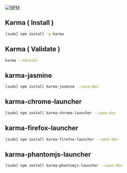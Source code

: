 [![NPM](http://karma-runner.github.io/assets/img/banner.png)](http://karma-runner.github.io/assets/img/banner.png)
## Karma ( Install )
```bash
[sudo] npm install -g karma
```

## Karma ( Validate )
```bash
karma --version
```

## karma-jasmine
```bash
[sudo] npm install karma-jasmine --save-dev
```

## karma-chrome-launcher
```bash
[sudo] npm install karma-chrome-launcher --save-dev
```

## karma-firefox-launcher
```bash
[sudo] npm install karma-firefox-launcher --save-dev
```

## karma-phantomjs-launcher
```bash
[sudo] npm install karma-phantomjs-launcher --save-dev
```

